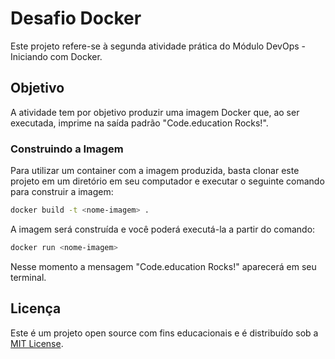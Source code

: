 # Desafio Docker

Este projeto refere-se à segunda atividade prática do Módulo DevOps - Iniciando com Docker.

## Objetivo

A atividade tem por objetivo produzir uma imagem Docker que, ao ser executada, imprime na saída padrão "Code.education Rocks!".

### Construindo a Imagem

Para utilizar um container com a imagem produzida, basta clonar este projeto em um diretório em seu computador e executar o seguinte comando para construir a imagem:

```bash
docker build -t <nome-imagem> .
```

A imagem será construída e você poderá executá-la a partir do comando:

```bash
docker run <nome-imagem>
```

Nesse momento a mensagem "Code.education Rocks!" aparecerá em seu terminal.


## Licença

Este é um projeto open source com fins educacionais e é distribuído sob a [MIT License](https://opensource.org/licenses/MIT).
